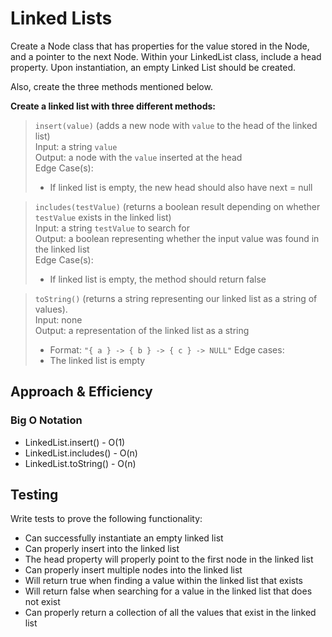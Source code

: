 # Linked Lists

Create a Node class that has properties for the value stored in the Node, and a pointer to the next Node.
Within your LinkedList class, include a head property. Upon instantiation, an empty Linked List should be created.

Also, create the three methods mentioned below.

**Create a linked list with three different methods:**

>`insert(value)` (adds a new node with `value` to the head of the linked list)  
>Input: a string `value`  
>Output: a node with the `value` inserted at the head  
>Edge Case(s):  
>- If linked list is empty, the new head should also have next = null

>`includes(testValue)` (returns a boolean result depending on whether `testValue` exists in the linked list)  
>Input: a string `testValue` to search for  
>Output: a boolean representing whether the input value was found in the linked list  
>Edge Case(s):
>- If linked list is empty, the method should return false

>`toString()` (returns a string representing our linked list as a string of values).  
>Input: none  
>Output: a representation of the linked list as a string  
>- Format: `"{ a } -> { b } -> { c } -> NULL"`
>Edge cases:
>- The linked list is empty

## Approach & Efficiency

### Big O Notation

- LinkedList.insert() - O(1)  
- LinkedList.includes() - O(n)  
- LinkedList.toString() - O(n)  

## Testing

Write tests to prove the following functionality:

- Can successfully instantiate an empty linked list
- Can properly insert into the linked list
- The head property will properly point to the first node in the linked list
- Can properly insert multiple nodes into the linked list
- Will return true when finding a value within the linked list that exists
- Will return false when searching for a value in the linked list that does not exist
- Can properly return a collection of all the values that exist in the linked list
